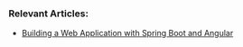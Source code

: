 ### Relevant Articles:
- [Building a Web Application with Spring Boot and Angular](https://www.baeldung.com/spring-boot-angular-web)

